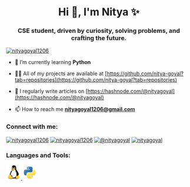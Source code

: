 <h1 align="center">Hi 👋, I'm Nitya ✨</h1>
<h3 align="center">CSE student, driven by curiosity, solving problems, and crafting the future.</h3>

<p align="left"> <a href="https://twitter.com/nityagoyal1206" target="blank"><img src="https://img.shields.io/twitter/follow/nityagoyal1206?logo=twitter&style=for-the-badge" alt="nityagoyal1206" /></a> </p>

- 🌱 I’m currently learning **Python**

- 👨‍💻 All of my projects are available at [https://github.com/nitya-goyal?tab=repositories](https://github.com/nitya-goyal?tab=repositories)

- 📝 I regularly write articles on [https://hashnode.com/@nityagoyal](https://hashnode.com/@nityagoyal)

- 📫 How to reach me **nityagoyal1206@gmail.com**

<h3 align="left">Connect with me:</h3>
<p align="left">
<a href="https://twitter.com/nityagoyal1206" target="blank"><img align="center" src="https://raw.githubusercontent.com/rahuldkjain/github-profile-readme-generator/master/src/images/icons/Social/twitter.svg" alt="nityagoyal1206" height="30" width="40" /></a>
<a href="https://linkedin.com/in/nityagoyal1206" target="blank"><img align="center" src="https://raw.githubusercontent.com/rahuldkjain/github-profile-readme-generator/master/src/images/icons/Social/linked-in-alt.svg" alt="nityagoyal1206" height="30" width="40" /></a>
<a href="https://hashnode.com/@nityagoyal" target="blank"><img align="center" src="https://raw.githubusercontent.com/rahuldkjain/github-profile-readme-generator/master/src/images/icons/Social/hashnode.svg" alt="@nityagoyal" height="30" width="40" /></a>
<a href="https://www.hackerrank.com/nityagoyal" target="blank"><img align="center" src="https://raw.githubusercontent.com/rahuldkjain/github-profile-readme-generator/master/src/images/icons/Social/hackerrank.svg" alt="nityagoyal" height="30" width="40" /></a>
</p>

<h3 align="left">Languages and Tools:</h3>
<p align="left"> <a href="https://www.linux.org/" target="_blank" rel="noreferrer"> <img src="https://raw.githubusercontent.com/devicons/devicon/master/icons/linux/linux-original.svg" alt="linux" width="40" height="40"/> </a> <a href="https://www.python.org" target="_blank" rel="noreferrer"> <img src="https://raw.githubusercontent.com/devicons/devicon/master/icons/python/python-original.svg" alt="python" width="40" height="40"/> </a> </p>
